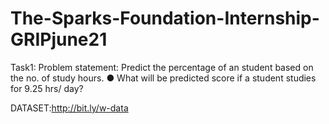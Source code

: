 # The-Sparks-Foundation-Internship-GRIPjune21

Task1:
Problem statement:
Predict the percentage of an student based on the no. of study hours.
● What will be predicted score if a student studies for 9.25 hrs/ day?

DATASET:http://bit.ly/w-data



